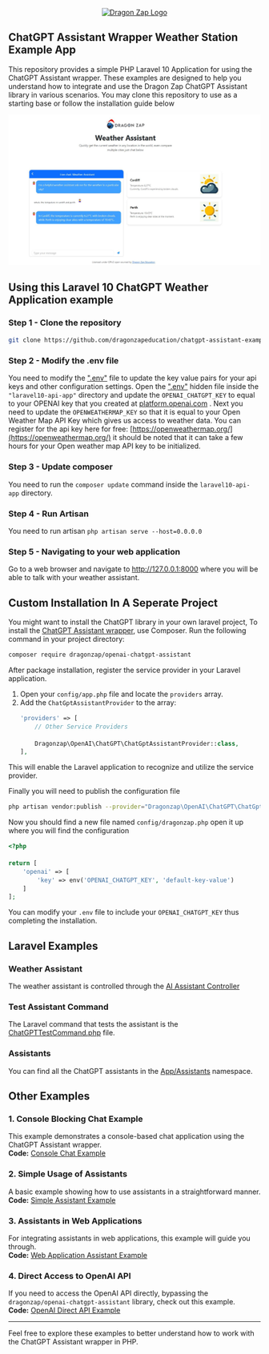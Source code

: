 <p align="center"><a href="https://dragonzap.com" target="_blank"><img src="https://dragonzap.com/dist/images/logo/logo.png" width="200" alt="Dragon Zap Logo" /></a></p>

## ChatGPT Assistant Wrapper Weather Station Example App

This repository provides a simple PHP Laravel 10 Application for using the ChatGPT Assistant wrapper. These examples are designed to help you understand how to integrate and use the Dragon Zap ChatGPT Assistant library in various scenarios. You may clone this repository to use as a starting base or follow the installation guide below

<p align="center">
  <img src="https://github.com/dragonzapeducation/chatgpt-assistant-examples/blob/main/laravel10-api-app/screenshot.jpg" alt="Screenshot example of the laravel application" />
</p>

## Using this Laravel 10 ChatGPT Weather Application example

### Step 1 - Clone the repository
```bash
git clone https://github.com/dragonzapeducation/chatgpt-assistant-examples.git
```

### Step 2 - Modify the .env file
You need to modify the [".env"](https://github.com/dragonzapeducation/chatgpt-assistant-examples/blob/main/laravel10-api-app/.env) file to update the key value pairs for your api keys and other configuration settings.
Open the [".env"](https://github.com/dragonzapeducation/chatgpt-assistant-examples/blob/main/laravel10-api-app/.env) hidden file inside the `"laravel10-api-app"` directory and update the `OPENAI_CHATGPT_KEY` to equal to your OPENAI key that you created at [platform.openai.com](https://platform.openai.com) . Next you need to update the `OPENWEATHERMAP_KEY` so that it is equal to your Open Weather Map API Key which gives us access to weather data. You can register for the api key here for free: [https://openweathermap.org/](https://openweathermap.org/) it should be noted that it can take a few hours for your Open weather map API key to be initialized.

### Step 3 - Update composer
You need to run the `composer update` command inside the `laravel10-api-app` directory.
### Step 4 - Run Artisan
You need to run artisan `php artisan serve --host=0.0.0.0` 

### Step 5 - Navigating to your web application
Go to a web browser and navigate to http://127.0.0.1:8000 where you will be able to talk with your weather assistant. 

## Custom Installation In A Seperate Project

You might want to install the ChatGPT library in your own laravel project, To install the [ChatGPT Assistant wrapper](https://github.com/dragonzapeducation/chatgpt-assistant), use Composer. Run the following command in your project directory:

```bash
composer require dragonzap/openai-chatgpt-assistant
```
After package installation, register the service provider in your Laravel application.

1. Open your `config/app.php` file and locate the `providers` array.
2. Add the `ChatGptAssistantProvider` to the array:
    ```php
    'providers' => [
        // Other Service Providers

        Dragonzap\OpenAI\ChatGPT\ChatGptAssistantProvider::class,
    ],
    ```

This will enable the Laravel application to recognize and utilize the service provider.

Finally you will need to publish the configuration file
```bash
php artisan vendor:publish --provider="Dragonzap\OpenAI\ChatGPT\ChatGptAssistantProvider" --force
```

Now you should find a new file named `config/dragonzap.php` open it up where you will find the configuration
```php
<?php

return [
    'openai' => [
        'key' => env('OPENAI_CHATGPT_KEY', 'default-key-value')
    ]
];
```
You can modify your `.env` file to include your `OPENAI_CHATGPT_KEY` thus completing the installation.


## Laravel Examples
### Weather Assistant
The weather assistant is controlled through the [AI Assistant Controller](https://github.com/dragonzapeducation/chatgpt-assistant-examples/blob/main/laravel10-api-app/app/Http/Controllers/Api/V1/AIAssistantController.php)

### Test Assistant Command
The Laravel command that tests the assistant is the [ChatGPTTestCommand.php](https://github.com/dragonzapeducation/chatgpt-assistant-examples/blob/main/laravel10-api-app/app/Console/Commands/ChatGPTTestCommand.php) file.

### Assistants
You can find all the ChatGPT assistants in the [App/Assistants](https://github.com/dragonzapeducation/chatgpt-assistant-examples/tree/main/laravel10-api-app/app/Assistants) namespace. 


## Other Examples

### 1. Console Blocking Chat Example
This example demonstrates a console-based chat application using the ChatGPT Assistant wrapper.  
**Code:** [Console Chat Example](https://github.com/dragonzapeducation/chatgpt-assistant-examples/blob/main/JustSimplePhp/src/console-chat-example.php)

### 2. Simple Usage of Assistants
A basic example showing how to use assistants in a straightforward manner.  
**Code:** [Simple Assistant Example](https://github.com/dragonzapeducation/chatgpt-assistant-examples/blob/main/JustSimplePhp/src/unknown-assistant-example.php)

### 3. Assistants in Web Applications
For integrating assistants in web applications, this example will guide you through.  
**Code:** [Web Application Assistant Example](https://github.com/dragonzapeducation/chatgpt-assistant-examples/blob/main/JustSimplePhp/src/reload-conversation-example.php)

### 4. Direct Access to OpenAI API
If you need to access the OpenAI API directly, bypassing the `dragonzap/openai-chatgpt-assistant` library, check out this example.  
**Code:** [OpenAI Direct API Example](https://github.com/dragonzapeducation/chatgpt-assistant-examples/blob/main/JustSimplePhp/src/openai-direct-api-example.php)

---

Feel free to explore these examples to better understand how to work with the ChatGPT Assistant wrapper in PHP.
